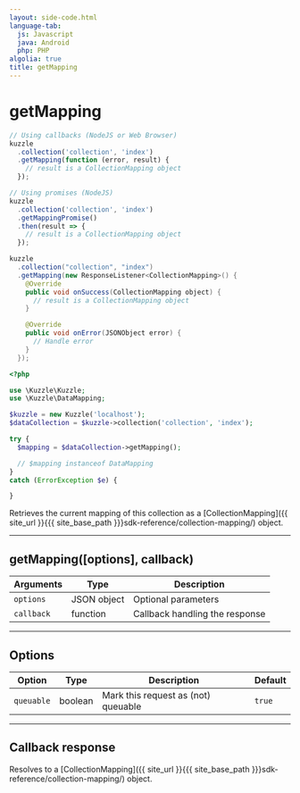 ```yaml
---
layout: side-code.html
language-tab:
  js: Javascript
  java: Android
  php: PHP
algolia: true
title: getMapping
---
```


# getMapping

```js
// Using callbacks (NodeJS or Web Browser)
kuzzle
  .collection('collection', 'index')
  .getMapping(function (error, result) {
    // result is a CollectionMapping object
  });

// Using promises (NodeJS)
kuzzle
  .collection('collection', 'index')
  .getMappingPromise()
  .then(result => {
    // result is a CollectionMapping object
  });
```

```java
kuzzle
  .collection("collection", "index")
  .getMapping(new ResponseListener<CollectionMapping>() {
    @Override
    public void onSuccess(CollectionMapping object) {
      // result is a CollectionMapping object
    }

    @Override
    public void onError(JSONObject error) {
      // Handle error
    }
  });
```

```php
<?php

use \Kuzzle\Kuzzle;
use \Kuzzle\DataMapping;

$kuzzle = new Kuzzle('localhost');
$dataCollection = $kuzzle->collection('collection', 'index');

try {
  $mapping = $dataCollection->getMapping();

  // $mapping instanceof DataMapping
}
catch (ErrorException $e) {

}
```

Retrieves the current mapping of this collection as a [CollectionMapping]({{ site_url }}{{{ site_base_path }}}sdk-reference/collection-mapping/) object.

---

## getMapping([options], callback)

| Arguments | Type | Description |
|---------------|---------|----------------------------------------|
| ``options`` | JSON object | Optional parameters |
| ``callback`` | function | Callback handling the response |

---

## Options

| Option | Type | Description | Default |
|---------------|---------|----------------------------------------|---------|
| ``queuable`` | boolean | Mark this request as (not) queuable | ``true`` |

---

## Callback response

Resolves to a [CollectionMapping]({{ site_url }}{{{ site_base_path }}}sdk-reference/collection-mapping/) object.
